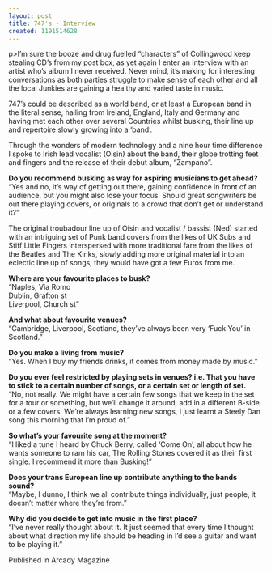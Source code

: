 ```yaml
---
layout: post
title: 747's - Interview
created: 1191514628
---
```

p>I&rsquo;m sure the booze and drug fuelled &ldquo;characters&rdquo; of Collingwood keep stealing CD&rsquo;s from my post box, as yet again I enter an interview with an artist who&rsquo;s album I never received. Never mind, it&rsquo;s making for interesting conversations as both parties struggle to make sense of each other and all the local Junkies are gaining a healthy and varied taste in music.

747&rsquo;s could be described as a world band, or at least a European band in the literal sense, hailing from Ireland, England, Italy and Germany and having met each other over several Countries whilst busking, their line up and repertoire slowly growing into a &lsquo;band&rsquo;.

Through the wonders of modern technology and a nine hour time difference I spoke to Irish lead vocalist (Oisin) about the band, their globe trotting feet and fingers and the release of their debut album, &ldquo;Zampano&rdquo;.

<strong>Do you recommend busking as way for aspiring musicians to get ahead?</strong><br />  &ldquo;Yes and no, it&rsquo;s way of getting out there, gaining confidence in front of an audience, but you might also lose your focus. Should great songwriters be out there playing covers, or originals to a crowd that don&rsquo;t get or understand it?&rdquo;

The original troubadour line up of Oisin and vocalist / bassist (Ned) started with an intriguing set of Punk band covers from the likes of UK Subs and Stiff Little Fingers interspersed with more traditional fare from the likes of the Beatles and The Kinks, slowly adding more original material into an eclectic line up of songs, they would have got a few Euros from me.

<strong>Where are your favourite places to busk?</strong><br />  &ldquo;Naples, Via Romo<br />  Dublin, Grafton st<br />  Liverpool, Church st&rdquo;

<strong>And what about favourite venues?</strong><br />  &ldquo;Cambridge, Liverpool, Scotland, they&rsquo;ve always been very &lsquo;Fuck You&rsquo; in Scotland.&rdquo;

<strong>Do you make a living from music?</strong><br />  &ldquo;Yes. When I buy my friends drinks, it comes from money made by music.&rdquo;

<strong>Do you ever feel restricted by playing sets in venues? i.e. That you have to stick to a certain number of songs, or a certain set or length of set.</strong><br />  &ldquo;No, not really. We might have a certain few songs that we keep in the set for a tour or something, but we&rsquo;ll change it around, add in a different B-side or a few covers. We&rsquo;re always learning new songs, I just learnt a Steely Dan song this morning that I&rsquo;m proud of.&rdquo;

<strong>So what&rsquo;s your favourite song at the moment?</strong><br />  &ldquo;I liked a tune I heard by Chuck Berry, called &lsquo;Come On&rsquo;, all about how he wants someone to ram his car, The Rolling Stones covered it as their first single. I recommend it more than Busking!&rdquo;

<strong>Does your trans European line up contribute anything to the bands sound?</strong><br />  &ldquo;Maybe, I dunno, I think we all contribute things individually, just people, it doesn&rsquo;t matter where they&rsquo;re from.&rdquo;

<strong>Why did you decide to get into music in the first place?</strong><br />  &ldquo;I&rsquo;ve never really thought about it. It just seemed that every time I thought about what direction my life should be heading in I&rsquo;d see a guitar and want to be playing it.&rdquo;


Published in Arcady Magazine
